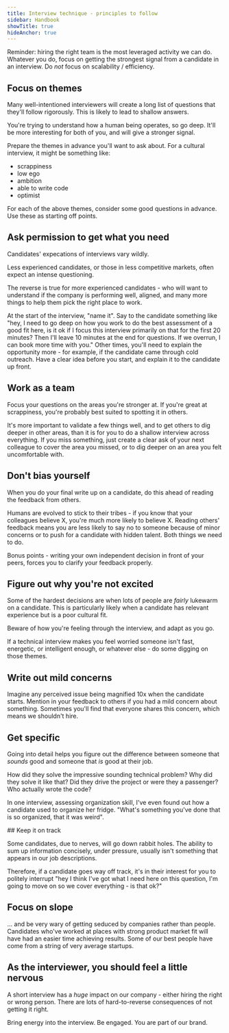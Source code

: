 ```yaml
---
title: Interview technique - principles to follow
sidebar: Handbook
showTitle: true
hideAnchor: true
---
```


Reminder: hiring the right team is the most leveraged activity we can do. Whatever you do, focus on getting the strongest signal from a candidate in an interview. Do _not_ focus on scalability / efficiency.

## Focus on themes

Many well-intentioned interviewers will create a long list of questions that they'll follow rigorously. This is likely to lead to shallow answers.

You're trying to understand how a human being operates, so go deep. It'll be more interesting for both of you, and will give a stronger signal.

Prepare the themes in advance you'll want to ask about. For a cultural interview, it might be something like:

* scrappiness
* low ego
* ambition
* able to write code
* optimist

For each of the above themes, consider some good questions in advance. Use these as starting off points.

## Ask permission to get what you need

Candidates' expecations of interviews vary wildly.

Less experienced candidates, or those in less competitive markets, often expect an intense questioning.

The reverse is true for more experienced candidates - who will want to understand if the company is performing well, aligned, and many more things to help them pick the right place to work.

At the start of the interview, "name it". Say to the candidate something like "hey, I need to go deep on how you work to do the best assessment of a good fit here, is it ok if I focus this interview primarily on that for the first 20 minutes? Then I'll leave 10 minutes at the end for questions. If we overrun, I can book more time with you." Other times, you'll need to explain the opportunity more - for example, if the candidate came through cold outreach. Have a clear idea before you start, and explain it to the candidate up front.

## Work as a team

Focus your questions on the areas you're stronger at. If you're great at scrappiness, you're probably best suited to spotting it in others.

It's more important to validate a few things well, and to get others to dig deeper in other areas, than it is for you to do a shallow interview across everything. If you miss something, just create a clear ask of your next colleague to cover the area you missed, or to dig deeper on an area you felt uncomfortable with.

## Don't bias yourself

When you do your final write up on a candidate, do this ahead of reading the feedback from others.

Humans are evolved to stick to their tribes - if you know that your colleagues believe X, you're much more likely to believe X. Reading others' feedback means you are less likely to say no to someone because of minor concerns or to push for a candidate with hidden talent. Both things we need to do.

Bonus points - writing your own independent decision in front of your peers, forces you to clarify your feedback properly.

## Figure out why you're not excited

Some of the hardest decisions are when lots of people are _fairly_ lukewarm on a candidate. This is particularly likely when a candidate has relevant experience but is a poor cultural fit.

Beware of how you're feeling through the interview, and adapt as you go.

If a technical interview makes you feel worried someone isn't fast, energetic, or intelligent enough, or whatever else - do some digging on those themes.

## Write out mild concerns

Imagine any perceived issue being magnified 10x when the candidate starts. Mention in your feedback to others if you had a mild concern about something. Sometimes you'll find that everyone shares this concern, which means we shouldn't hire.

## Get specific

Going into detail helps you figure out the difference between someone that _sounds_ good and someone that _is_ good at their job.

How did they solve the impressive sounding technical problem? Why did they solve it like that? Did they drive the project or were they a passenger? Who actually wrote the code?

In one interview, assessing organization skill, I've even found out how a candidate used to organize her fridge. "What's something you've done that is so organized, that it was weird".

## Keep it on track

Some candidates, due to nerves, will go down rabbit holes. The ability to sum up information concisely, under pressure, usually isn't something that appears in our job descriptions.

Therefore, if a candidate goes way off track, it's in their interest for you to politely interrupt "hey I think I've got what I need here on this question, I'm going to move on so we cover everything - is that ok?"

## Focus on slope

... and be very wary of getting seduced by companies rather than people. Candidates who've worked at places with strong product market fit will have had an easier time achieving results. Some of our best people have come from a string of very average startups.

## As the interviewer, you should feel a little nervous

A short interview has a _huge_ impact on our company - either hiring the right or wrong person. There are lots of hard-to-reverse consequences of not getting it right.

Bring energy into the interview. Be engaged. You are part of our brand.
